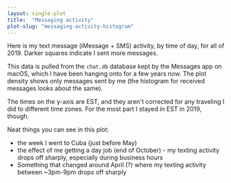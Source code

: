 ```yaml
---
layout: single-plot
title:  "Messaging activity"
plot-slug: "messaging-activity-histogram"
---
```


Here is my text message (iMessage + SMS) activity, by time of day, for all of 2019. Darker squares indicate I sent more messages.

This data is pulled from the `chat.db` database kept by the Messages app on macOS, which I have been hanging onto for a few years now. The plot density shows only messages sent by me (the histogram for received messages looks about the same).

The times on the y-axis are EST, and they aren't corrected for any traveling I did to different time zones. For the most part I stayed in EST in 2019, though.

Neat things you can see in this plot:

- the week I went to Cuba (just before May)
- the effect of me getting a day job (end of October) - my texting activity drops off sharply, especially during business hours
- Something that changed around April (?) where my texting activity between ~3pm-9pm drops off sharply